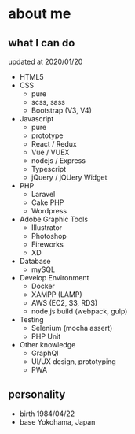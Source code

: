 # about me
## what I can do
updated at 2020/01/20
- HTML5
- CSS
  - pure
  - scss, sass
  - Bootstrap (V3, V4)
- Javascript
  - pure
  - prototype
  - React / Redux
  - Vue / VUEX
  - nodejs / Express
  - Typescript
  - jQuery / jQUery Widget
- PHP
  - Laravel
  - Cake PHP
  - Wordpress
- Adobe Graphic Tools
  - Illustrator
  - Photoshop
  - Fireworks
  - XD
- Database
  - mySQL
- Develop Environment
  - Docker
  - XAMPP (LAMP)
  - AWS (EC2, S3, RDS)
  - node.js build (webpack, gulp)
- Testing
  - Selenium (mocha assert)
  - PHP Unit
- Other knowledge
  - GraphQl
  - UI/UX design, prototyping
  - PWA

## personality
- birth 1984/04/22
- base Yokohama, Japan